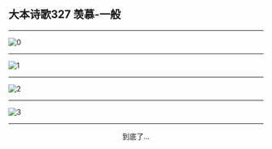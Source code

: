 
## 大本诗歌327 羡慕-一般
        
<div id="aplayer0"></div>

---

<img alt="0" data-original="/data/d0327/0.png">

---

<img alt="1" data-original="/data/d0327/1.png">

---

<img alt="2" data-original="/data/d0327/2.png">

---

<img alt="3" data-original="/data/d0327/3.png">

---

<p style="text-align: center">到底了...</p>

<script src="/js/dist-view.js"></script>

<script>
MAIN.id = 'd0327';
        
const ap0 = new APlayer({
    container: document.getElementById('aplayer0'),
    volume: 1,
    loop: 'none',
    preload: 'none',
    audio: [{
        name: '大本诗歌327.mp3',
        artist: '大本诗歌',
        url: 'https://res.wx.qq.com/voice/getvoice?mediaid=MzI0NTk3MDM5M18yMjQ3NDkxNTAy',
        cover: '/favicon'
    }]
});
</script>
